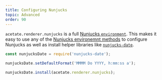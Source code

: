 ```yaml
---
title: Configuring Nunjucks
topic: Advanced
order: 90
---
```


`acetate.renderer.nunjucks` is a full [Nunjucks `environment`](https://mozilla.github.io/nunjucks/api.html#environment). This makes it easy to use any of the [Nunjucks environemnt methods](https://mozilla.github.io/nunjucks/api.html#environment) to configure Nunjucks as well as install helper libraries like [`nunjucks-date`](https://github.com/techmsi/nunjucks-date).

```js
const nunjucksDate = require('nunjucks-date');

nunjucksDate.setDefaultFormat('MMMM Do YYYY, h:mm:ss a');

nunjucksDate.install(acetate.renderer.nunjucks);
```
